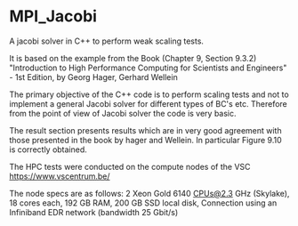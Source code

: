 # MPI_Jacobi
A jacobi solver in C++ to perform weak scaling tests.

It is based on the example from the Book (Chapter 9, Section 9.3.2)
"Introduction to High Performance Computing for Scientists and Engineers" - 1st Edition, by Georg Hager, Gerhard Wellein

The primary objective of the C++ code is to perform scaling tests and not to implement a general Jacobi solver for different types of BC's etc. Therefore from the point of view of Jacobi solver the code is very basic.

The result section presents results which are in very good agreement with those presented in the book by hager and Wellein. In particular Figure 9.10 is correctly obtained.

The HPC tests were conducted on the compute nodes of the VSC
https://www.vscentrum.be/

The node specs are as follows:
2 Xeon Gold 6140 CPUs@2.3 GHz (Skylake), 18 cores each,
192 GB RAM,
200 GB SSD local disk,
Connection using an Infiniband EDR network (bandwidth 25 Gbit/s)


